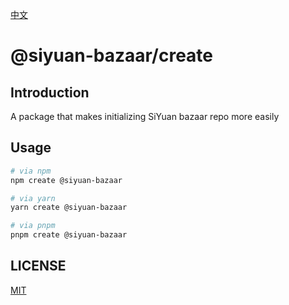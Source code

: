 [中文](./README_zh_CN.md)

# @siyuan-bazaar/create

## Introduction

A package that makes initializing SiYuan bazaar repo more easily

## Usage

```sh
# via npm
npm create @siyuan-bazaar

# via yarn
yarn create @siyuan-bazaar

# via pnpm
pnpm create @siyuan-bazaar
```

## LICENSE

[MIT](../LICENSE)